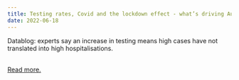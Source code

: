 ```yaml
---
title: Testing rates, Covid and the lockdown effect - what’s driving Australia’s big flu season?
date: 2022-06-18
---
```

<p>Datablog: experts say an increase in testing means high cases have not translated into high hospitalisations.</p><br>
<a href='https://www.theguardian.com/news/datablog/2022/jun/19/testing-rates-covid-and-the-lockdown-effect-whats-driving-australias-big-flu-season'>Read more.</a>